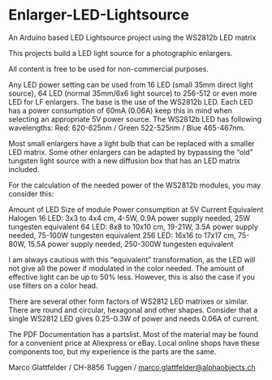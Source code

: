 # Enlarger-LED-Lightsource
An Arduino based LED Lightsource project using the WS2812b LED matrix  

This projects build a LED light source for a photographic enlargers. 

All content is free to be used for non-commercial purposes.

Any LED power setting can be used from 16 LED (small 35mm direct light source), 64 LED (normal 35mm/6x6 light source)  to 256-512 or even more LED for LF enlargers.
The base is the use of the WS2812b LED. Each LED has a power consumption of 60mA (0.06A) keep this in mind when selecting an appropriate 5V power source. 
The WS2812b LED has following wavelengths: Red: 620-625nm / Green 522-525nm / Blue 465-467nm.

Most small enlargers have a light bulb that can be replaced with a smaller LED matrix. Some other enlargers can be adapted by bypassing the “old” tungsten light source with a new diffusion box that has an LED matrix included.

For the calculation of the needed power of the WS2812b modules, you may consider this:

Amount of LED	Size of module	Power consumption at 5V	Current	Equivalent Halogen
16 LED:	3x3 to 4x4 cm,	4-5W, 0.9A power supply needed,	25W tungesten equivalent
64 LED: 	8x8 to 10x10 cm,	19-21W, 3.5A power supply needed,	75-100W tungesten equivalent
256 LED: 	16x16 to 17x17 cm,	75-80W,	15.5A power supply needed,	250-300W tungesten equivalent

I am always cautious with this “equivalent” transformation, as the LED will not give all the power if modulated in the color needed. The amount of effective light can be up to 50% less. However, this is also the case if you use filters on a color head.

There are several other form factors of WS2812 LED matrixes or similar. There are round and circular, hexagonal and other shapes. Consider that a single WS2812 LED gives 0.25-0.3W of power and needs 0.06A of current. 

The PDF Documentation has a partslist. Most of the material may be found for a convenient price at Aliexpress or eBay. Local online shops have these components too, but my experience is the parts are the same.

Marco Glattfelder / CH-8856 Tuggen / marco.glattfelder@alphaobjects.ch 
